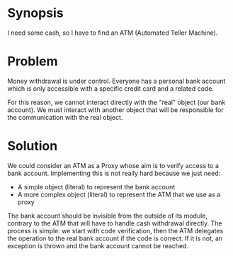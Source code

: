 # Synopsis

I need some cash, so I have to find an ATM (Automated Teller Machine).

# Problem

Money withdrawal is under control. Everyone has a personal bank account which is only accessible with a specific credit card and a related code.

For this reason, we cannot interact directly with the "real" object (our bank account). We must interact with another object that will be responsible for the communication with the real object.

# Solution

We could consider an ATM as a Proxy whose aim is to verify access to a bank account. Implementing this is not really hard because we just need:

  * A simple object (literal) to represent the bank account
  * A more complex object (literal) to represent the ATM that we use as a proxy

The bank account should be invisible from the outside of its module, contrary to the ATM that will have to handle cash withdrawal directly. The process is simple: we start with code verification, then the ATM delegates the operation to the real bank account if the code is correct. If it is not, an exception is thrown and the bank account cannot be reached. 
